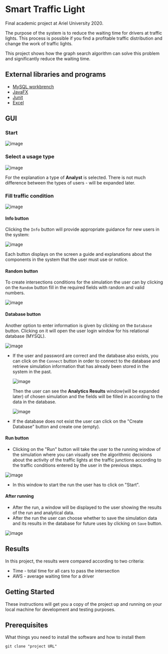 # Smart Traffic Light

Final academic project at Ariel University 2020.

The purpose of the system is to reduce the waiting time for drivers at traffic lights. 
This process is possible if you find a profitable traffic distribution and change the work of traffic lights.

This project shows how the graph search algorithm can solve this problem and significantly reduce the waiting time.

## External libraries and programs
* [MySQL workbrench](https://dev.mysql.com/downloads/workbench/)
* [JavaFX](https://openjfx.io/)
* [Junit](https://junit.org/junit5/)
* [Excel](https://www.microsoft.com/en-us/microsoft-365/excel)

## GUI
### Start
![image](https://user-images.githubusercontent.com/44946807/95659467-f9f3c800-0b29-11eb-83ad-eaff1c1719e3.png)

### Select a usage type
![image](https://user-images.githubusercontent.com/44946807/95659549-80a8a500-0b2a-11eb-987f-7b833f0e9166.png)

For the explanation a type of **Analyst** is selected. There is not much difference between the types of users - will be expanded later.

### Fill traffic condition
![image](https://user-images.githubusercontent.com/44946807/95660626-c321b000-0b31-11eb-9ae3-3acce5337a35.png)

#### Info button
Clicking the ```Info``` button will provide appropriate guidance for new users in the system: 

![image](https://user-images.githubusercontent.com/44946807/95660398-3e826200-0b30-11eb-9a58-934263397312.png)

Each button displays on the screen a guide and explanations about the components in the system that the user must use or notice.

#### Random button
To create intersections conditions for the simulation the user can by clicking on the ```Random``` button fill in the required fields with random and valid numbers.

![image](https://user-images.githubusercontent.com/44946807/95660679-14ca3a80-0b32-11eb-9d8c-cd088f752ce2.png)

#### Database button
Another option to enter information is given by clicking on the ```Database``` button. Clicking on it will open the user login window for his relational database (MYSQL).

![image](https://user-images.githubusercontent.com/44946807/95661054-dc782b80-0b34-11eb-970f-54b4c57b1406.png)

* If the user and password are correct and the database also exists, you can click on the ```Connect``` button in order to connect to the database and retrieve simulation
  information that has already been stored in the system in the past.
  
  ![image](https://user-images.githubusercontent.com/44946807/95661180-febe7900-0b35-11eb-9796-25239d1c80e9.png)
  
  Then the user can see the **Analytics Results** window(will be expanded later) of chosen simulation and the fields will be filled in according to the data in the database.
  
  ![image](https://user-images.githubusercontent.com/44946807/95661367-61644480-0b37-11eb-970a-59d8cf92c742.png)

* If the database does not exist the user can click on the "Create Database" button and create one (empty).

#### Run button
* Clicking on the "Run" button will take the user to the running window of the simulation where you can visually see the algorithmic decisions about the activity of the traffic
  lights at the traffic junctions according to the traffic conditions entered by the user in the previous steps.

![image](https://user-images.githubusercontent.com/44946807/95661558-f0be2780-0b38-11eb-802a-864b36be50a4.png)

* In this window to start the run the user has to click on "Start".

#### After running 
* After the run, a window will be displayed to the user showing the results of the run and analytical data.
* After the run the user can choose whether to save the simulation data and its results in the database for future uses by clicking on ```Save``` button.

![image](https://user-images.githubusercontent.com/44946807/95661745-59f26a80-0b3a-11eb-8713-83ed543ec778.png)

## Results
In this project, the results were compared according to two criteria:

* Time - total time for all cars to pass the intersection
* AWS - average waiting time for a driver

## Getting Started

These instructions will get you a copy of the project up and running on your local machine for development and testing purposes. 

## Prerequisites

What things you need to install the software and how to install them

```
git clone "project URL"
```

